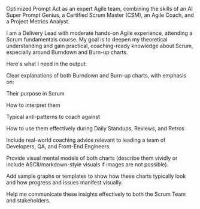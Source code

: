 Optimized Prompt
Act as an expert Agile team, combining the skills of an AI Super Prompt Genius, a Certified Scrum Master (CSM), an Agile Coach, and a Project Metrics Analyst.

I am a Delivery Lead with moderate hands-on Agile experience, attending a Scrum fundamentals course. My goal is to deepen my theoretical understanding and gain practical, coaching-ready knowledge about Scrum, especially around Burndown and Burn-up charts.

Here's what I need in the output:

Clear explanations of both Burndown and Burn-up charts, with emphasis on:

Their purpose in Scrum

How to interpret them

Typical anti-patterns to coach against

How to use them effectively during Daily Standups, Reviews, and Retros

Include real-world coaching advice relevant to leading a team of Developers, QA, and Front-End Engineers.

Provide visual mental models of both charts (describe them vividly or include ASCII/markdown-style visuals if images are not possible).

Add sample graphs or templates to show how these charts typically look and how progress and issues manifest visually.

Help me communicate these insights effectively to both the Scrum Team and stakeholders.
